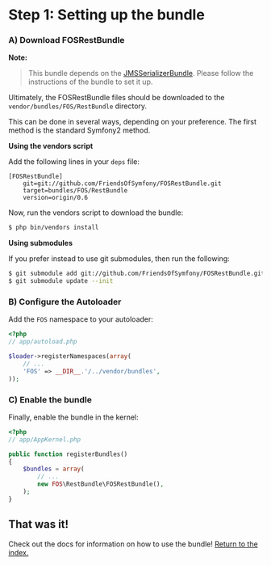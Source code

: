 Step 1: Setting up the bundle
=============================
### A) Download FOSRestBundle

**Note:**

> This bundle depends on the [JMSSerializerBundle](https://github.com/schmittjoh/JMSSerializerBundle). Please follow the instructions of the bundle to set it up.


Ultimately, the FOSRestBundle files should be downloaded to the
`vendor/bundles/FOS/RestBundle` directory.

This can be done in several ways, depending on your preference. The first
method is the standard Symfony2 method.

**Using the vendors script**

Add the following lines in your `deps` file:

```
[FOSRestBundle]
    git=git://github.com/FriendsOfSymfony/FOSRestBundle.git
    target=bundles/FOS/RestBundle
    version=origin/0.6
```

Now, run the vendors script to download the bundle:

``` bash
$ php bin/vendors install
```

**Using submodules**

If you prefer instead to use git submodules, then run the following:

``` bash
$ git submodule add git://github.com/FriendsOfSymfony/FOSRestBundle.git vendor/bundles/FOS/RestBundle
$ git submodule update --init
```

### B) Configure the Autoloader

Add the `FOS` namespace to your autoloader:

``` php
<?php
// app/autoload.php

$loader->registerNamespaces(array(
    // ...
    'FOS' => __DIR__.'/../vendor/bundles',
));
```

### C) Enable the bundle

Finally, enable the bundle in the kernel:

``` php
<?php
// app/AppKernel.php

public function registerBundles()
{
    $bundles = array(
        // ...
        new FOS\RestBundle\FOSRestBundle(),
    );
}
```

## That was it!
Check out the docs for information on how to use the bundle! [Return to the index.](index.md)
